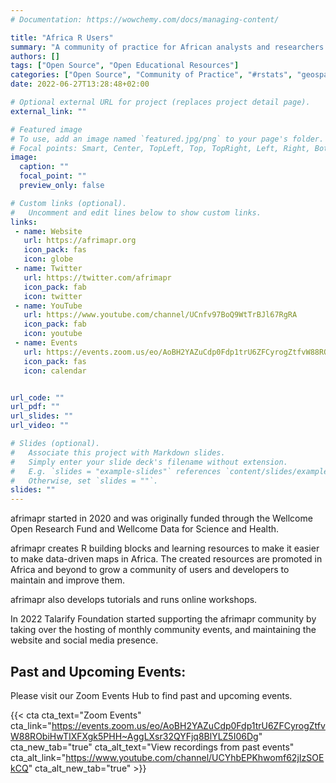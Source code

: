 ```yaml
---
# Documentation: https://wowchemy.com/docs/managing-content/

title: "Africa R Users"
summary: "A community of practice for African analysts and researchers interested in the intersection of data visualisation and mapping, African data with geospatial components, and the R programming language."
authors: []
tags: ["Open Source", "Open Educational Resources"]
categories: ["Open Source", "Community of Practice", "#rstats", "geospatial"]
date: 2022-06-27T13:28:48+02:00

# Optional external URL for project (replaces project detail page).
external_link: ""

# Featured image
# To use, add an image named `featured.jpg/png` to your page's folder.
# Focal points: Smart, Center, TopLeft, Top, TopRight, Left, Right, BottomLeft, Bottom, BottomRight.
image:
  caption: ""
  focal_point: ""
  preview_only: false

# Custom links (optional).
#   Uncomment and edit lines below to show custom links.
links:
 - name: Website
   url: https://afrimapr.org
   icon_pack: fas
   icon: globe
 - name: Twitter
   url: https://twitter.com/afrimapr
   icon_pack: fab
   icon: twitter
 - name: YouTube
   url: https://www.youtube.com/channel/UCnfv97BoQ9WtTrBJl67RgRA
   icon_pack: fab
   icon: youtube
 - name: Events
   url: https://events.zoom.us/eo/AoBH2YAZuCdp0Fdp1trU6ZFCyrogZtfvW88RObiHwTIXFXgk5PHH~AggLXsr32QYFjq8BlYLZ5I06Dg
   icon_pack: fas
   icon: calendar


url_code: ""
url_pdf: ""
url_slides: ""
url_video: ""

# Slides (optional).
#   Associate this project with Markdown slides.
#   Simply enter your slide deck's filename without extension.
#   E.g. `slides = "example-slides"` references `content/slides/example-slides.md`.
#   Otherwise, set `slides = ""`.
slides: ""
---
```


afrimapr started in 2020 and was originally funded through the Wellcome Open Research Fund and Wellcome Data for Science and Health.

afrimapr creates R building blocks and learning resources to make it easier to make data-driven maps in Africa. The created resources are promoted in Africa and beyond to grow a community of users and developers to maintain and improve them.

afrimapr also develops tutorials and runs online workshops. 

In 2022 Talarify Foundation started supporting the afrimapr community by taking over the hosting of monthly community events, and maintaining the website and social media presence.

## Past and Upcoming Events:

Please visit our Zoom Events Hub to find past and upcoming events.

{{< cta cta_text="Zoom Events" cta_link="https://events.zoom.us/eo/AoBH2YAZuCdp0Fdp1trU6ZFCyrogZtfvW88RObiHwTIXFXgk5PHH~AggLXsr32QYFjq8BlYLZ5I06Dg" cta_new_tab="true" cta_alt_text="View recordings from past events" cta_alt_link="https://www.youtube.com/channel/UCYhbEPKhwomf62jIzSOEkCQ" cta_alt_new_tab="true" >}}
